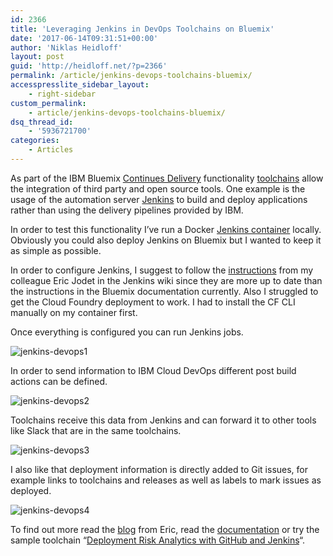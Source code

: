 ```yaml
---
id: 2366
title: 'Leveraging Jenkins in DevOps Toolchains on Bluemix'
date: '2017-06-14T09:31:51+00:00'
author: 'Niklas Heidloff'
layout: post
guid: 'http://heidloff.net/?p=2366'
permalink: /article/jenkins-devops-toolchains-bluemix/
accesspresslite_sidebar_layout:
    - right-sidebar
custom_permalink:
    - article/jenkins-devops-toolchains-bluemix/
dsq_thread_id:
    - '5936721700'
categories:
    - Articles
---
```


As part of the IBM Bluemix [Continues Delivery](https://console.ng.bluemix.net/docs/services/ContinuousDelivery/index.html#cd_getting_started) functionality [toolchains](https://www.ibm.com/devops/method/category/tools/) allow the integration of third party and open source tools. One example is the usage of the automation server [Jenkins](https://jenkins.io/) to build and deploy applications rather than using the delivery pipelines provided by IBM.

In order to test this functionality I’ve run a Docker [Jenkins container](https://hub.docker.com/_/jenkins/) locally. Obviously you could also deploy Jenkins on Bluemix but I wanted to keep it as simple as possible.

In order to configure Jenkins, I suggest to follow the [instructions](https://wiki.jenkins-ci.org/display/JENKINS/IBM+Cloud+DevOps+Plugin#IBMCloudDevOpsPlugin-Notifyingtoolchains) from my colleague Eric Jodet in the Jenkins wiki since they are more up to date than the instructions in the Bluemix documentation currently. Also I struggled to get the Cloud Foundry deployment to work. I had to install the CF CLI manually on my container first.

Once everything is configured you can run Jenkins jobs.

![jenkins-devops1](http://heidloff.net/wp-content/uploads/2017/06/jenkins-devops1.png)

In order to send information to IBM Cloud DevOps different post build actions can be defined.

![jenkins-devops2](http://heidloff.net/wp-content/uploads/2017/06/jenkins-devops2.png)

Toolchains receive this data from Jenkins and can forward it to other tools like Slack that are in the same toolchains.

![jenkins-devops3](http://heidloff.net/wp-content/uploads/2017/06/jenkins-devops3.png)

I also like that deployment information is directly added to Git issues, for example links to toolchains and releases as well as labels to mark issues as deployed.

![jenkins-devops4](http://heidloff.net/wp-content/uploads/2017/06/jenkins-devops4.png)

To find out more read the [blog](https://www.ibm.com/blogs/bluemix/2017/06/integrate-jenkins-to-your-toolchain/) from Eric, read the [documentation](https://console.ng.bluemix.net/docs/services/DevOpsInsights/risk_jenkins.html#integrating-with-freeform-jenkins-projects) or try the sample toolchain “[Deployment Risk Analytics with GitHub and Jenkins](http://bluemix.net/devops)“.